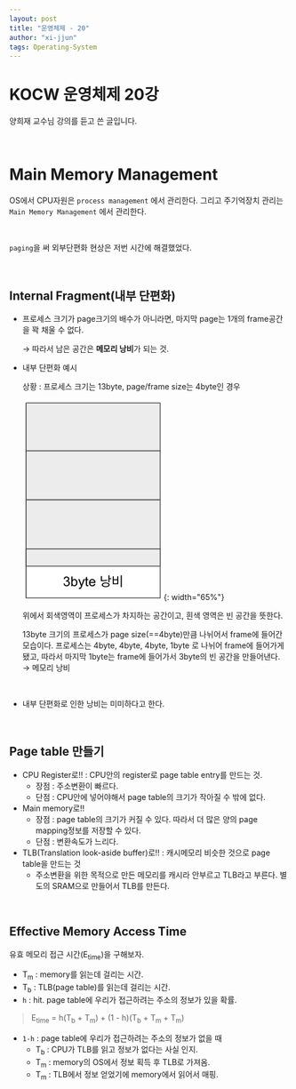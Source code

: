 ```yaml
---
layout: post
title: "운영체제 - 20"
author: "xi-jjun"
tags: Operating-System
---
```


# KOCW 운영체제 20강

양희재 교수님 강의를 듣고 쓴 글입니다. 

<br>

# Main Memory Management

OS에서 CPU자원은 `process management` 에서 관리한다. 그리고 주기억장치 관리는 `Main Memory Management` 에서 관리한다.

<br>

`paging`을 써 외부단편화 현상은 저번 시간에 해결했었다.

<br>

## Internal Fragment(내부 단편화)

- 프로세스 크기가 page크기의 배수가 아니라면, 마지막 page는 1개의 frame공간을 꽉 채울 수 없다.

  → 따라서 남은 공간은 **메모리 낭비**가 되는 것.

- 내부 단편화 예시

  상황 : 프로세스 크기는 13byte, page/frame size는 4byte인 경우

  ![os20_1](https://github.com/xi-jjun/xi-jjun.github.io/blob/master/_posts/operating-system/img/os20_1.png?raw=True){: width="65%"}

  위에서 회색영역이 프로세스가 차지하는 공간이고, 흰색 영역은 빈 공간을 뜻한다.

  13byte 크기의 프로세스가 page size(==4byte)만큼 나뉘어서 frame에 들어간 모습이다. 프로세스는 4byte, 4byte, 4byte, 1byte 로 나뉘어 frame에 들어가게 됐고, 따라서 마지막 1byte는 frame에 들어가서 3byte의 빈 공간을 만들어낸다. → 메모리 낭비

  <br>

- 내부 단편화로 인한 낭비는 미미하다고 한다.

<br>

## Page table 만들기

- CPU Register로!! : CPU안의 register로 page table entry를 만드는 것.
  - 장점 : 주소변환이 빠르다.
  - 단점 : CPU안에 넣어야해서 page table의 크기가 작아질 수 밖에 없다.
- Main memory로!!
  - 장점 : page table의 크기가 커질 수 있다. 따라서 더 많은 양의 page mapping정보를 저장할 수 있다.
  - 단점 : 변환속도가 느리다.
- TLB(Translation look-aside buffer)로!! : 캐시메모리 비슷한 것으로 page table을 만드는 것
  - 주소변환을 위한 목적으로 만든 메모리를 캐시라 안부르고 TLB라고 부른다. 별도의 SRAM으로 만들어서 TLB를 만든다.

<br>

## Effective Memory Access Time

유효 메모리 접근 시간(E<sub>time</sub>)을 구해보자.

- T<sub>m</sub> : memory를 읽는데 걸리는 시간.
- T<sub>b</sub> : TLB(page table)를 읽는데 걸리는 시간.
- `h` : hit. page table에 우리가 접근하려는 주소의 정보가 있을 확률.

> E<sub>time</sub> = h(T<sub>b</sub> + T<sub>m</sub>) + (1 - h)(T<sub>b</sub> + T<sub>m</sub> + T<sub>m</sub>)

- `1-h` : page table에 우리가 접근하려는 주소의 정보가 없을 때
  - T<sub>b</sub> : CPU가 TLB를 읽고 정보가 없다는 사실 인지.
  - T<sub>m</sub> : memory의 OS에서 정보 획득 후 TLB로 가져옴.
  - T<sub>m</sub> : TLB에서 정보 얻었기에 memory에서 읽어서 매핑.

